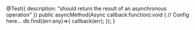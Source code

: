 @Test({
  description: "should return the result of an asynchronous operation"
})
public asyncMethod(Async callback:function):void {
  // Config here...
  db.find((err:any)=>{
    callback(err);
  });
}